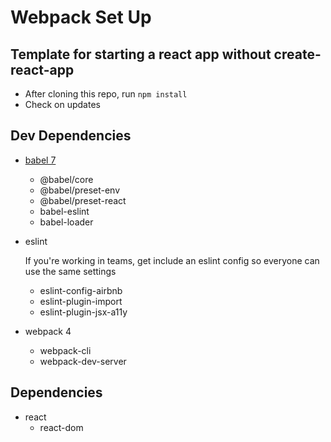 # Webpack Set Up

## Template for starting a react app without create-react-app

- After cloning this repo, run `npm install`
- Check on updates

## Dev Dependencies

- [babel 7](https://babeljs.io/)

  - @babel/core
  - @babel/preset-env
  - @babel/preset-react
  - babel-eslint
  - babel-loader

- eslint

  If you're working in teams, get include an eslint config so everyone can use the same settings

  - eslint-config-airbnb
  - eslint-plugin-import
  - eslint-plugin-jsx-a11y

- webpack 4
  - webpack-cli
  - webpack-dev-server

## Dependencies

- react
  - react-dom
